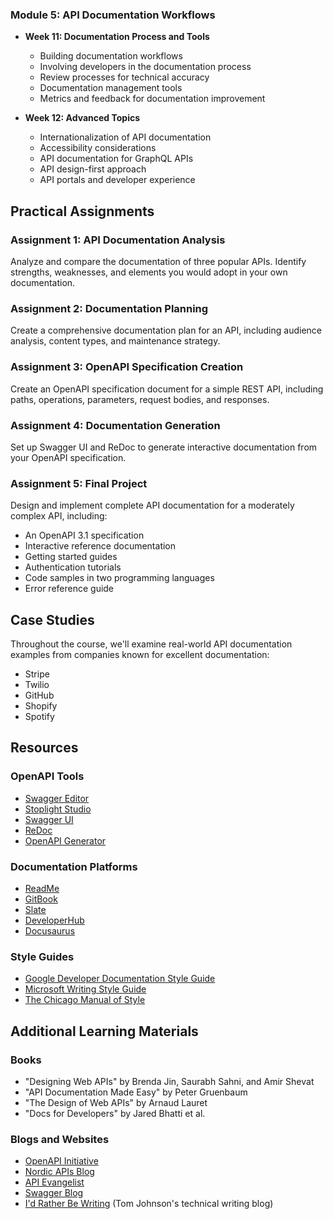 ### Module 5: API Documentation Workflows
- **Week 11: Documentation Process and Tools**
  - Building documentation workflows
  - Involving developers in the documentation process
  - Review processes for technical accuracy
  - Documentation management tools
  - Metrics and feedback for documentation improvement

- **Week 12: Advanced Topics**
  - Internationalization of API documentation
  - Accessibility considerations
  - API documentation for GraphQL APIs
  - API design-first approach
  - API portals and developer experience

## Practical Assignments

### Assignment 1: API Documentation Analysis
Analyze and compare the documentation of three popular APIs. Identify strengths, weaknesses, and elements you would adopt in your own documentation.

### Assignment 2: Documentation Planning
Create a comprehensive documentation plan for an API, including audience analysis, content types, and maintenance strategy.

### Assignment 3: OpenAPI Specification Creation
Create an OpenAPI specification document for a simple REST API, including paths, operations, parameters, request bodies, and responses.

### Assignment 4: Documentation Generation
Set up Swagger UI and ReDoc to generate interactive documentation from your OpenAPI specification.

### Assignment 5: Final Project
Design and implement complete API documentation for a moderately complex API, including:
- An OpenAPI 3.1 specification
- Interactive reference documentation
- Getting started guides
- Authentication tutorials
- Code samples in two programming languages
- Error reference guide

## Case Studies

Throughout the course, we'll examine real-world API documentation examples from companies known for excellent documentation:

- Stripe
- Twilio
- GitHub
- Shopify
- Spotify

## Resources

### OpenAPI Tools
- [Swagger Editor](https://editor.swagger.io/)
- [Stoplight Studio](https://stoplight.io/studio/)
- [Swagger UI](https://swagger.io/tools/swagger-ui/)
- [ReDoc](https://github.com/Redocly/redoc)
- [OpenAPI Generator](https://openapi-generator.tech/)

### Documentation Platforms
- [ReadMe](https://readme.com/)
- [GitBook](https://www.gitbook.com/)
- [Slate](https://github.com/slatedocs/slate)
- [DeveloperHub](https://developerhub.io/)
- [Docusaurus](https://docusaurus.io/)

### Style Guides
- [Google Developer Documentation Style Guide](https://developers.google.com/style)
- [Microsoft Writing Style Guide](https://docs.microsoft.com/en-us/style-guide/welcome/)
- [The Chicago Manual of Style](https://www.chicagomanualofstyle.org/)

## Additional Learning Materials

### Books
- "Designing Web APIs" by Brenda Jin, Saurabh Sahni, and Amir Shevat
- "API Documentation Made Easy" by Peter Gruenbaum
- "The Design of Web APIs" by Arnaud Lauret
- "Docs for Developers" by Jared Bhatti et al.

### Blogs and Websites
- [OpenAPI Initiative](https://www.openapis.org/)
- [Nordic APIs Blog](https://nordicapis.com/blog/)
- [API Evangelist](https://apievangelist.com/)
- [Swagger Blog](https://swagger.io/blog/)
- [I'd Rather Be Writing](https://idratherbewriting.com/) (Tom Johnson's technical writing blog)

